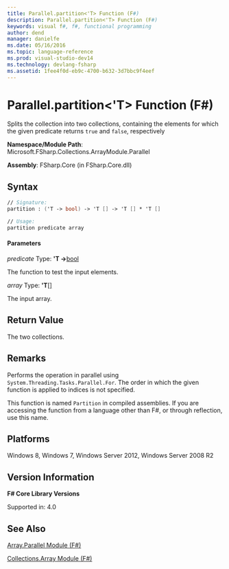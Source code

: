 ```yaml
---
title: Parallel.partition<'T> Function (F#)
description: Parallel.partition<'T> Function (F#)
keywords: visual f#, f#, functional programming
author: dend
manager: danielfe
ms.date: 05/16/2016
ms.topic: language-reference
ms.prod: visual-studio-dev14
ms.technology: devlang-fsharp
ms.assetid: 1fee4f0d-eb9c-4700-b632-3d7bbc9f4eef
---
```


# Parallel.partition<'T> Function (F#)

Splits the collection into two collections, containing the elements for which the given predicate returns `true` and `false`, respectively

**Namespace/Module Path**: Microsoft.FSharp.Collections.ArrayModule.Parallel

**Assembly**: FSharp.Core (in FSharp.Core.dll)


## Syntax

```fsharp
// Signature:
partition : ('T -> bool) -> 'T [] -> 'T [] * 'T []

// Usage:
partition predicate array
```

#### Parameters
*predicate*
Type: **'T -&gt;**[bool](https://msdn.microsoft.com/library/89c0cf9c-49ce-4207-a3be-555851a67dd5)


The function to test the input elements.


*array*
Type: **'T**[[]](https://msdn.microsoft.com/library/def20292-9aae-4596-9275-b94e594f8493)


The input array.

## Return Value

The two collections.

## Remarks
Performs the operation in parallel using `System.Threading.Tasks.Parallel.For`. The order in which the given function is applied to indices is not specified.

This function is named `Partition` in compiled assemblies. If you are accessing the function from a language other than F#, or through reflection, use this name.


## Platforms
Windows 8, Windows 7, Windows Server 2012, Windows Server 2008 R2


## Version Information
**F# Core Library Versions**

Supported in: 4.0


## See Also
[Array.Parallel Module &#40;F&#35;&#41;](Array.Parallel-Module-%5BFSharp%5D.md)

[Collections.Array Module &#40;F&#35;&#41;](Collections.Array-Module-%5BFSharp%5D.md)
